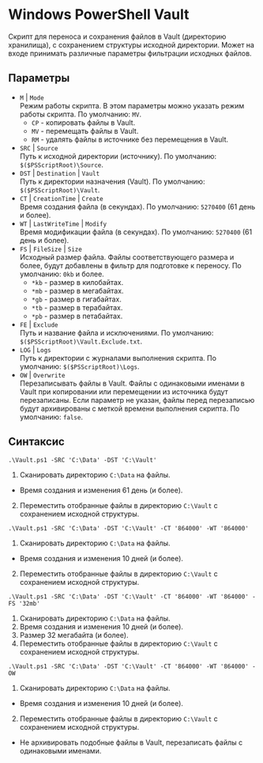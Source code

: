 # Windows PowerShell Vault

Скрипт для переноса и сохранения файлов в Vault (директорию хранилища), с сохранением структуры исходной директории. Может на входе принимать различные параметры фильтрации исходных файлов.

## Параметры

- `M` | `Mode`  
  Режим работы скрипта. В этом параметры можно указать режим работы скрипта. По умолчанию: `MV`.
  - `CP` - копировать файлы в Vault.
  - `MV` - перемещать файлы в Vault.
  - `RM` - удалять файлы в источнике без перемещения в Vault.
- `SRC` | `Source`  
  Путь к исходной директории (источнику). По умолчанию: `$($PSScriptRoot)\Source`.
- `DST` | `Destination` | `Vault`  
  Путь к директории назначения (Vault). По умолчанию: `$($PSScriptRoot)\Vault`.
- `CT` | `CreationTime` | `Create`  
  Время создания файла (в секундах). По умолчанию: `5270400` (61 день и более).
- `WT` | `LastWriteTime` | `Modify`  
  Время модификации файла (в секундах). По умолчанию: `5270400` (61 день и более).
- `FS` | `FileSize` | `Size`  
  Исходный размер файла. Файлы соответствующего размера и более, будут добавлены в фильтр для подготовке к переносу. По умолчанию: `0kb` и более.
  - `*kb` - размер в килобайтах.
  - `*mb` - размер в мегабайтах.
  - `*gb` - размер в гигабайтах.
  - `*tb` - размер в терабайтах.
  - `*pb` - размер в петабайтах.
- `FE` | `Exclude`  
  Путь и название файла и исключениями. По умолчанию: `$($PSScriptRoot)\Vault.Exclude.txt`.
- `LOG` | `Logs`  
  Путь к директории с журналами выполнения скрипта. По умолчанию: `$($PSScriptRoot)\Logs`.
- `OW` | `Overwrite`  
  Перезаписывать файлы в Vault. Файлы с одинаковыми именами в Vault при копировании или перемещении из источника будут перезаписаны. Если параметр не указан, файлы перед перезаписью будут архивированы с меткой времени выполнения скрипта. По умолчанию: `false`.

## Синтаксис

```
.\Vault.ps1 -SRC 'C:\Data' -DST 'C:\Vault'
```

1. Сканировать директорию `C:\Data` на файлы.
  - Время создания и изменения 61 день (и более).
2. Переместить отобранные файлы в директорию `C:\Vault` с сохранением исходной структуры.

```
.\Vault.ps1 -SRC 'C:\Data' -DST 'C:\Vault' -CT '864000' -WT '864000'
```

1. Сканировать директорию `C:\Data` на файлы.
  - Время создания и изменения 10 дней (и более).
2. Переместить отобранные файлы в директорию `C:\Vault` с сохранением исходной структуры.

```
.\Vault.ps1 -SRC 'C:\Data' -DST 'C:\Vault' -CT '864000' -WT '864000' -FS '32mb'
```

1. Сканировать директорию `C:\Data` на файлы.
  1. Время создания и изменения 10 дней (и более).
  2. Размер 32 мегабайта (и более).
2. Переместить отобранные файлы в директорию `C:\Vault` с сохранением исходной структуры.

```
.\Vault.ps1 -SRC 'C:\Data' -DST 'C:\Vault' -CT '864000' -WT '864000' -OW
```

1. Сканировать директорию `C:\Data` на файлы.
  - Время создания и изменения 10 дней (и более).
2. Переместить отобранные файлы в директорию `C:\Vault` с сохранением исходной структуры.
  - Не архивировать подобные файлы в Vault, перезаписать файлы с одинаковыми именами.
